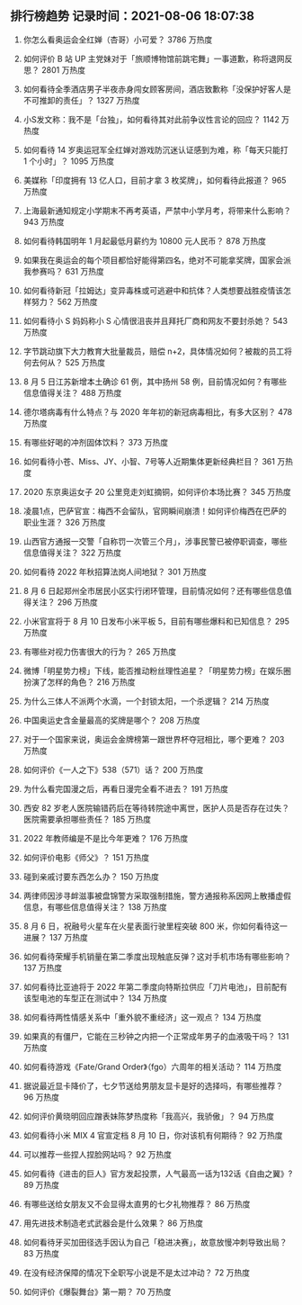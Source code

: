 
## 排行榜趋势 记录时间：2021-08-06 18:07:38
  
  1. 你怎么看奥运会全红婵（杏哥）小可爱？ 3786 万热度
    
  2. 如何评价 B 站 UP 主党妹对于「旅顺博物馆前跳宅舞」一事道歉，称将退网反思？ 2801 万热度
    
  3. 如何看待全季酒店男子半夜赤身闯女顾客房间，酒店致歉称「没保护好客人是不可推卸的责任」？ 1327 万热度
    
  4. 小S发文称：我不是「台独」，如何看待其对此前争议性言论的回应？ 1142 万热度
    
  5. 如何看待 14 岁奥运冠军全红婵对游戏防沉迷认证感到为难，称「每天只能打 1 个小时」？ 1095 万热度
    
  6. 美媒称「印度拥有 13 亿人口，目前才拿 3 枚奖牌」，如何看待此报道？ 965 万热度
    
  7. 上海最新通知规定小学期末不再考英语，严禁中小学月考，将带来什么影响？ 943 万热度
    
  8. 如何看待韩国明年 1 月起最低月薪约为 10800 元人民币？ 878 万热度
    
  9. 如果我在奥运会的每个项目都恰好能得第四名，绝对不可能拿奖牌，国家会派我参赛吗？ 631 万热度
    
  10. 如何看待新冠「拉姆达」变异毒株或可逃避中和抗体？人类想要战胜疫情该怎样努力？ 562 万热度
    
  11. 如何看待小 S 妈妈称小 S 心情很沮丧并且拜托厂商和网友不要封杀她？ 543 万热度
    
  12. 字节跳动旗下大力教育大批量裁员，赔偿 n+2，具体情况如何？被裁的员工将何去何从？ 525 万热度
    
  13. 8 月 5 日江苏新增本土确诊 61 例，其中扬州 58 例，目前情况如何？有哪些信息值得关注？ 488 万热度
    
  14. 德尔塔病毒有什么特点？与 2020 年年初的新冠病毒相比，有多大区别？ 478 万热度
    
  15. 有哪些好喝的冲剂固体饮料？ 373 万热度
    
  16. 如何看待小苍、Miss、JY、小智、7号等人近期集体更新经典栏目？ 361 万热度
    
  17. 2020 东京奥运女子 20 公里竞走刘虹摘铜，如何评价本场比赛？ 345 万热度
    
  18. 凌晨1点，巴萨官宣：梅西不会留队，官网瞬间崩溃！如何评价梅西在巴萨的职业生涯？ 326 万热度
    
  19. 山西官方通报一交警「自称罚一次管三个月」，涉事民警已被停职调查，哪些信息值得关注？ 322 万热度
    
  20. 如何看待 2022 年秋招算法岗人间地狱？ 301 万热度
    
  21. 8 月 6 日起郑州全市居民小区实行闭环管理，目前情况如何？还有哪些信息值得关注？ 296 万热度
    
  22. 小米官宣将于 8 月 10 日发布小米平板 5，目前有哪些爆料和已知信息？ 295 万热度
    
  23. 有哪些对视力伤害很大的行为？ 265 万热度
    
  24. 微博「明星势力榜」下线，能否推动粉丝理性追星？「明星势力榜」在娱乐圈扮演了怎样的角色？ 216 万热度
    
  25. 为什么三体人不派两个水滴，一个封锁太阳，一个杀逻辑？ 214 万热度
    
  26. 中国奥运史含金量最高的奖牌是哪个？ 208 万热度
    
  27. 对于一个国家来说，奥运会金牌榜第一跟世界杯夺冠相比，哪个更难？ 203 万热度
    
  28. 如何评价《一人之下》538（571）话？ 200 万热度
    
  29. 为什么看完国漫之后，再看日漫完全看不进去？ 191 万热度
    
  30. 西安 82 岁老人医院输错药后在等待转院途中离世，医护人员是否存在过失？医院需要承担哪些责任？ 185 万热度
    
  31. 2022 年教师编是不是比今年更难？ 176 万热度
    
  32. 如何评价电影《师父》？ 151 万热度
    
  33. 碰到亲戚讨要东西怎么办？ 150 万热度
    
  34. 两律师因涉寻衅滋事被盘锦警方采取强制措施，警方通报称系因网上散播虚假信息，有哪些信息值得关注？ 138 万热度
    
  35. 8 月 6 日，祝融号火星车在火星表面行驶里程突破 800 米，你如何看待这一进展？ 137 万热度
    
  36. 如何看待荣耀手机销量在第二季度出现触底反弹？这对手机市场有哪些影响？ 137 万热度
    
  37. 如何看待比亚迪将于 2022 年第二季度向特斯拉供应「刀片电池」，目前配有该型电池的车型正在测试中？ 134 万热度
    
  38. 如何看待两性情感关系中「重外貌不重经济」这一观点？ 134 万热度
    
  39. 如果真的有僵尸，它能在三秒钟之内把一个正常成年男子的血液吸干吗？ 131 万热度
    
  40. 如何看待游戏《Fate/Grand Order》（fgo）六周年的相关活动？ 114 万热度
    
  41. 据说最近显卡降价了，七夕节送给男朋友显卡是好的选择吗，有哪些推荐？ 96 万热度
    
  42. 如何评价黄晓明回应蹭表妹陈梦热度称「我高兴，我骄傲」？ 94 万热度
    
  43. 如何看待小米 MIX 4 官宣定档 8 月 10 日，你对该机有何期待？ 92 万热度
    
  44. 可以推荐一些捏人捏脸网站吗？ 92 万热度
    
  45. 如何看待《进击的巨人》官方发起投票，人气最高一话为132话《自由之翼》? 89 万热度
    
  46. 有哪些送给女朋友又不会显得太直男的七夕礼物推荐？ 86 万热度
    
  47. 用先进技术制造老式武器会是什么效果？ 86 万热度
    
  48. 如何看待牙买加田径选手因认为自己「稳进决赛」，故意放慢冲刺导致出局？ 83 万热度
    
  49. 在没有经济保障的情况下全职写小说是不是太过冲动？ 72 万热度
    
  50. 如何评价《爆裂舞台》第一期？ 70 万热度
    